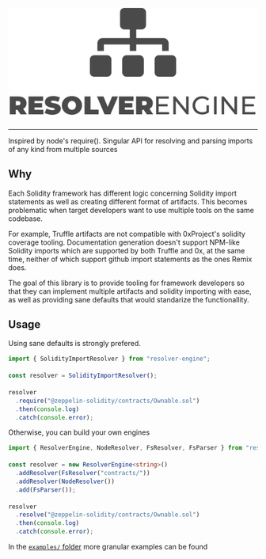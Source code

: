 <p align="center">
  <img src="doc/Logo@2x.png?raw=true">
</p>

---

Inspired by node's require(). Singular API for resolving and parsing imports of any kind from multiple sources

## Why

Each Solidity framework has different logic concerning Solidity import statements as well as creating different format of artifacts. This becomes problematic when target developers want to use multiple tools on the same codebase.

For example, Truffle artifacts are not compatible with 0xProject's solidity coverage tooling. Documentation generation doesn't support NPM-like Solidity imports which are supported by both Truffle and 0x, at the same time, neither of which support github import statements as the ones Remix does.

The goal of this library is to provide tooling for framework developers so that they can implement multiple artifacts and solidity importing with ease, as well as providing sane defaults that would standarize the functionallity.

## Usage

Using sane defaults is strongly prefered.

```typescript
import { SolidityImportResolver } from "resolver-engine";

const resolver = SolidityImportResolver();

resolver
  .require("@zeppelin-solidity/contracts/Ownable.sol")
  .then(console.log)
  .catch(console.error);
```

Otherwise, you can build your own engines

```typescript
import { ResolverEngine, NodeResolver, FsResolver, FsParser } from "resolver-engine";

const resolver = new ResolverEngine<string>()
  .addResolver(FsResolver("contracts/"))
  .addResolver(NodeResolver())
  .add(FsParser());

resolver
  .resolve("@zeppelin-solidity/contracts/Ownable.sol")
  .then(console.log)
  .catch(console.error);
```

In the [`examples/` folder](examples/) more granular examples can be found
